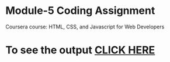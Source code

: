 # Module-5 Coding Assignment

Coursera course: HTML, CSS, and Javascript for Web Developers

# To see the output [CLICK HERE](https://rishita13.github.io/Coursera-HTML-CSS-and-Javascript-for-Web-Developers/module-5/)

